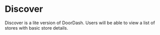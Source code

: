# Discover

Discover is a lite version of DoorDash. 
Users will be able to view a list of stores with basic store details.
